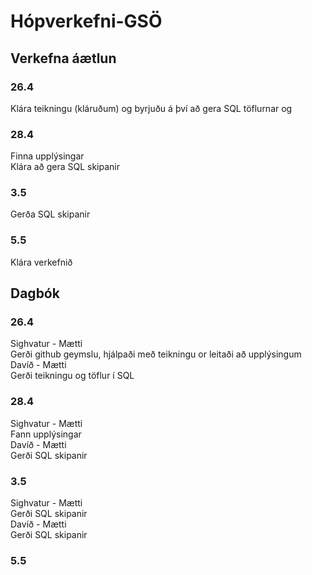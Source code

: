 # Hópverkefni-GSÖ

## Verkefna áætlun
### 26.4 
Klára teikningu 
(kláruðum) og byrjuðu á því að gera SQL töflurnar og
### 28.4
Finna upplýsingar <br />
Klára að gera SQL skipanir
### 3.5
Gerða SQL skipanir
### 5.5
Klára verkefnið

## Dagbók
### 26.4
Sighvatur - Mætti <br />
Gerði github geymslu, hjálpaði með teikningu or leitaði að upplýsingum<br />
Davíð - Mætti <br />
Gerði teikningu og töflur í SQL
### 28.4
Sighvatur - Mætti<br />
Fann upplýsingar<br />
Davíð - Mætti<br />
Gerði SQL skipanir
### 3.5
Sighvatur - Mætti<br />
Gerði SQL skipanir<br />
Davíð - Mætti<br />
Gerði SQL skipanir
### 5.5
